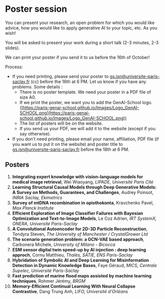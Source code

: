 # Poster session 

You can present your research, an open problem for which you would like advice, how you would like to apply generative AI to your topic, etc. 
As you wish! 

You will be asked to present your work during a short talk (2-3 minutes, 2-3 slides). 

We can print your poster if you send it to us before the 16th of October! 

Process:

* If you need printing, please send your poster to gs.isn@universite-paris-saclay.fr (cc) before the 16th at 6 PM. Let us know if you have any problems.
Some details :
  * There is no poster template. We need your poster in a PDF file of size A0.
  * If we print the poster, we want you to add the GenAI-School logo. ([https://paris-genai-school.github.io/Images/Logo_GenAI-SCHOOL.png](https://paris-genai-school.github.io/Images/Logo_GenAI-SCHOOL.png))
  * The list of posters will be on the website.
  * If you send us your PDF, we will add it to the website (except if you say otherwise). 
* If you don't need printing, please email your name, affiliation, PDF file (if you want us to put it on the website) and poster title to gs.isn@universite-paris-saclay.fr before the 18th at 6 PM.
   
## Posters 
1. **Integrating expert knowledge with vision-language models for medical image retrieval**, Wei Wiaoyang, _LIPADE, Université Paris Cité_
2. **Learning Structural Causal Models through Deep Generative Models: A Survey on Methods, Guarantees, and Challenges**, Audrey Poinsot, _INRIA Saclay, Ekimetrics_
3. **Survey of mtDNA recombination in opisthokonta**, Kravchenko Pavel, _Max Planck Institute_
4. **Efficient Exploration of Image Classifier Failures with Bayesian Optimization and Text-to-Image Models**, Le Coz Adrien, _IRT SystemX, ONERA, Université Paris-Saclay_
5. **A Convolutional Autoencoder for 2D-3D Particle Reconstruction**, Tendyra Steven, _The University of Manchester / CrystalGrower Ltd_
6. **The scenario generation problem: a GCN-VAE based approach**, Carbonera Michele, _University of Milano - Bicocca_
7. **ESM sensor digital twin speed-up by AI injection : deep learning approch**, Cornu Matthieu, _Thalès, SATIE, ENS Paris-Saclay_
8. **Hybridation of Symbolic AI and Deep Learning for Misinformation Detection in Dynamic Knowledge Bases**, Faye Géraud, _MICS, Centrale Supelec, Université Paris-Saclay_
10. **Fast prediction of marine flood maps assisted by machine learning techniques**, Rohmer Jérémy, _BRGM_
11. **Memory-Efficient Continual Learning With Neural Collapse Contrastive**, Dang Trung Anh, _LIFO, Université d'Orléans_
